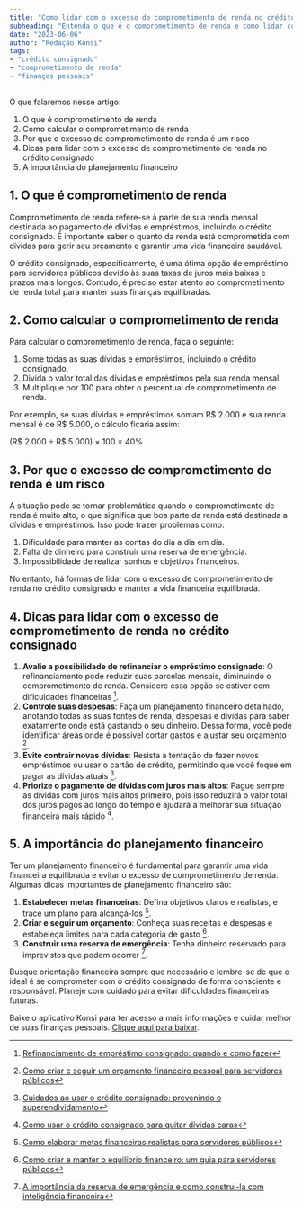 ```yaml
---
title: "Como lidar com o excesso de comprometimento de renda no crédito consignado"
subheading: "Entenda o que é o comprometimento de renda e como lidar com ele de forma responsável"
date: "2023-06-06"
author: "Redação Konsi"
tags:
- "crédito consignado"
- "comprometimento de renda"
- "finanças pessoais"
---
```


O que falaremos nesse artigo:

1. O que é comprometimento de renda
2. Como calcular o comprometimento de renda
3. Por que o excesso de comprometimento de renda é um risco
4. Dicas para lidar com o excesso de comprometimento de renda no crédito consignado
5. A importância do planejamento financeiro

## 1. O que é comprometimento de renda

Comprometimento de renda refere-se à parte de sua renda mensal destinada ao pagamento de dívidas e empréstimos, incluindo o crédito consignado. É importante saber o quanto da renda está comprometida com dívidas para gerir seu orçamento e garantir uma vida financeira saudável.

O crédito consignado, especificamente, é uma ótima opção de empréstimo para servidores públicos devido às suas taxas de juros mais baixas e prazos mais longos. Contudo, é preciso estar atento ao comprometimento de renda total para manter suas finanças equilibradas.

## 2. Como calcular o comprometimento de renda

Para calcular o comprometimento de renda, faça o seguinte:

1. Some todas as suas dívidas e empréstimos, incluindo o crédito consignado.
2. Divida o valor total das dívidas e empréstimos pela sua renda mensal.
3. Multiplique por 100 para obter o percentual de comprometimento de renda.

Por exemplo, se suas dívidas e empréstimos somam R$ 2.000 e sua renda mensal é de R$ 5.000, o cálculo ficaria assim:

(R$ 2.000 ÷ R$ 5.000) × 100 = 40%

## 3. Por que o excesso de comprometimento de renda é um risco

A situação pode se tornar problemática quando o comprometimento de renda é muito alto, o que significa que boa parte da renda está destinada a dívidas e empréstimos. Isso pode trazer problemas como:

1. Dificuldade para manter as contas do dia a dia em dia.
2. Falta de dinheiro para construir uma reserva de emergência.
3. Impossibilidade de realizar sonhos e objetivos financeiros.

No entanto, há formas de lidar com o excesso de comprometimento de renda no crédito consignado e manter a vida financeira equilibrada.

## 4. Dicas para lidar com o excesso de comprometimento de renda no crédito consignado

1. **Avalie a possibilidade de refinanciar o empréstimo consignado**: O refinanciamento pode reduzir suas parcelas mensais, diminuindo o comprometimento de renda. Considere essa opção se estiver com dificuldades financeiras [^1^].
2. **Controle suas despesas**: Faça um planejamento financeiro detalhado, anotando todas as suas fontes de renda, despesas e dívidas para saber exatamente onde está gastando o seu dinheiro. Dessa forma, você pode identificar áreas onde é possível cortar gastos e ajustar seu orçamento [^2^].
3. **Evite contrair novas dívidas**: Resista à tentação de fazer novos empréstimos ou usar o cartão de crédito, permitindo que você foque em pagar as dívidas atuais [^3^].
4. **Priorize o pagamento de dívidas com juros mais altos**: Pague sempre as dívidas com juros mais altos primeiro, pois isso reduzirá o valor total dos juros pagos ao longo do tempo e ajudará a melhorar sua situação financeira mais rápido [^4^].

## 5. A importância do planejamento financeiro

Ter um planejamento financeiro é fundamental para garantir uma vida financeira equilibrada e evitar o excesso de comprometimento de renda. Algumas dicas importantes de planejamento financeiro são:

1. **Estabelecer metas financeiras**: Defina objetivos claros e realistas, e trace um plano para alcançá-los [^5^].
2. **Criar e seguir um orçamento**: Conheça suas receitas e despesas e estabeleça limites para cada categoria de gasto [^6^].
3. **Construir uma reserva de emergência**: Tenha dinheiro reservado para imprevistos que podem ocorrer [^7^].

Busque orientação financeira sempre que necessário e lembre-se de que o ideal é se comprometer com o crédito consignado de forma consciente e responsável. Planeje com cuidado para evitar dificuldades financeiras futuras.

[^1^]: [Refinanciamento de empréstimo consignado: quando e como fazer](https://konsi.com.br/postagens/refinanciamento-de-emprstimo-consignado-quando-e-como-fazer)

[^2^]: [Como criar e seguir um orçamento financeiro pessoal para servidores públicos](https://konsi.com.br/postagens/como-criar-e-seguir-um-oramento-financeiro-pessoal-para-servidores-pblicos)

[^3^]: [Cuidados ao usar o crédito consignado: prevenindo o superendividamento](https://konsi.com.br/postagens/cuidados-ao-usar-o-crdito-consignado-prevenindo-o-superendividamento)

[^4^]: [Como usar o crédito consignado para quitar dívidas caras](https://konsi.com.br/postagens/como-usar-o-crdito-consignado-para-quitar-dvidas-caras)

[^5^]: [Como elaborar metas financeiras realistas para servidores públicos](https://konsi.com.br/postagens/como-elaborar-metas-financeiras-realistas-para-servidores-pblicos)

[^6^]: [Como criar e manter o equilíbrio financeiro: um guia para servidores públicos](https://konsi.com.br/postagens/como-criar-e-manter-o-equilbrio-financeiro-um-guia-para-servidores-pblicos)

[^7^]: [A importância da reserva de emergência e como construí-la com inteligência financeira](https://konsi.com.br/postagens/a-importncia-da-reserva-de-emergncia-e-como-constru-la-com-inteligncia-financeira)

Baixe o aplicativo Konsi para ter acesso a mais informações e cuidar melhor de suas finanças pessoais. [Clique aqui para baixar](https://konsi.com.br/app/download).
